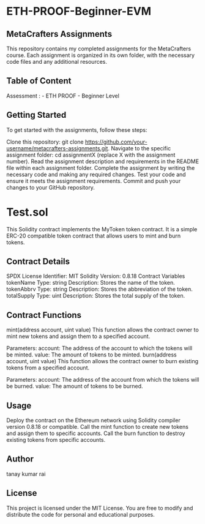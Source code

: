 # ETH-PROOF-Beginner-EVM
## MetaCrafters Assignments
This repository contains my completed assignments for the MetaCrafters course. Each assignment is organized in its own folder, with the necessary code files and any additional resources.

## Table of Content
Assessment : - ETH PROOF - Beginner Level

## Getting Started
To get started with the assignments, follow these steps:

Clone this repository: git clone https://github.com/your-username/metacrafters-assignments.git.
Navigate to the specific assignment folder: cd assignmentX (replace X with the assignment number).
Read the assignment description and requirements in the README file within each assignment folder.
Complete the assignment by writing the necessary code and making any required changes.
Test your code and ensure it meets the assignment requirements.
Commit and push your changes to your GitHub repository.

# Test.sol
This Solidity contract implements the MyToken token contract. It is a simple ERC-20 compatible token contract that allows users to mint and burn tokens.

## Contract Details
SPDX License Identifier: MIT
Solidity Version: 0.8.18
Contract Variables
tokenName
Type: string
Description: Stores the name of the token.
tokenAbbrv
Type: string
Description: Stores the abbreviation of the token.
totalSupply
Type: uint
Description: Stores the total supply of the token.
## Contract Functions
mint(address account, uint value)
This function allows the contract owner to mint new tokens and assign them to a specified account.

Parameters:
account: The address of the account to which the tokens will be minted.
value: The amount of tokens to be minted.
burn(address account, uint value)
This function allows the contract owner to burn existing tokens from a specified account.

Parameters:
account: The address of the account from which the tokens will be burned.
value: The amount of tokens to be burned.

## Usage
Deploy the contract on the Ethereum network using Solidity compiler version 0.8.18 or compatible.
Call the mint function to create new tokens and assign them to specific accounts.
Call the burn function to destroy existing tokens from specific accounts.
## Author
tanay kumar rai
## License
This project is licensed under the MIT License. You are free to modify and distribute the code for personal and educational purposes.
